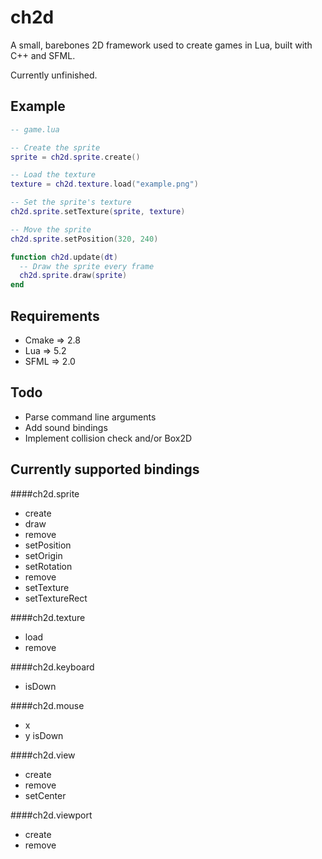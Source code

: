 # ch2d
A small, barebones 2D framework used to create games in Lua, built with C++ and SFML.

Currently unfinished.


## Example
```Lua
-- game.lua

-- Create the sprite
sprite = ch2d.sprite.create()

-- Load the texture
texture = ch2d.texture.load("example.png")

-- Set the sprite's texture
ch2d.sprite.setTexture(sprite, texture)

-- Move the sprite
ch2d.sprite.setPosition(320, 240)

function ch2d.update(dt)
  -- Draw the sprite every frame
  ch2d.sprite.draw(sprite)
end

```

## Requirements

*  Cmake => 2.8
*  Lua => 5.2
*  SFML => 2.0

## Todo

*  Parse command line arguments
*  Add sound bindings
*  Implement collision check and/or Box2D

## Currently supported bindings

####ch2d.sprite

*  create
*  draw
*  remove
*  setPosition
*  setOrigin
*  setRotation
*  remove
*  setTexture
*  setTextureRect

####ch2d.texture

*  load
*  remove

####ch2d.keyboard

*  isDown

####ch2d.mouse

*  x
*  y
  isDown

####ch2d.view

*  create
*  remove
*  setCenter

####ch2d.viewport

*  create
*  remove
